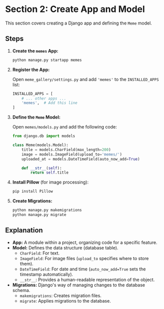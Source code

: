 # Section 2: Create App and Model

This section covers creating a Django app and defining the `Meme` model.

## Steps

1.  **Create the `memes` App:**

    ```bash
    python manage.py startapp memes
    ```

2.  **Register the App:**

    Open `meme_gallery/settings.py` and add `'memes'` to the `INSTALLED_APPS` list:

    ```python
    INSTALLED_APPS = [
        # ... other apps ...
        'memes',  # Add this line
    ]
    ```

3.  **Define the `Meme` Model:**

    Open `memes/models.py` and add the following code:

    ```python
    from django.db import models

    class Meme(models.Model):
        title = models.CharField(max_length=200)
        image = models.ImageField(upload_to='memes/')
        uploaded_at = models.DateTimeField(auto_now_add=True)

        def __str__(self):
            return self.title
    ```

4.  **Install Pillow** (for image processing):

    ```bash
    pip install Pillow
    ```

5.  **Create Migrations:**

    ```bash
    python manage.py makemigrations
    python manage.py migrate
    ```

## Explanation

*   **App:**  A module within a project, organizing code for a specific feature.
*   **Model:**  Defines the data structure (database table).
    *   `CharField`: For text.
    *   `ImageField`: For image files (`upload_to` specifies where to store them).
    *   `DateTimeField`: For date and time (`auto_now_add=True` sets the timestamp automatically).
    *   `__str__`:  Provides a human-readable representation of the object.
*   **Migrations:**  Django's way of managing changes to the database schema.
    *   `makemigrations`: Creates migration files.
    *   `migrate`: Applies migrations to the database.